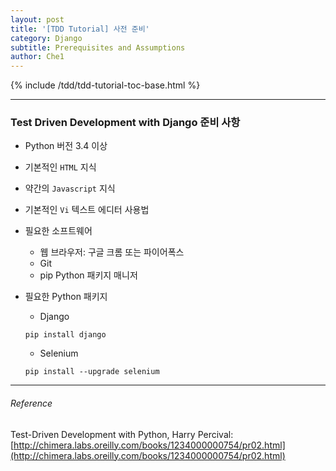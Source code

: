 ```yaml
---
layout: post
title: '[TDD Tutorial] 사전 준비'
category: Django
subtitle: Prerequisites and Assumptions
author: Che1
---
```


{% include /tdd/tdd-tutorial-toc-base.html %}

- - -

### Test Driven Development with Django 준비 사항

- Python 버전 3.4 이상

- 기본적인 `HTML` 지식

- 약간의 `Javascript` 지식

- 기본적인 `Vi` 텍스트 에디터 사용법


- 필요한 소프트웨어
    - 웹 브라우저: 구글 크롬 또는 파이어폭스
    - Git
    - pip Python 패키지 매니저


- 필요한 Python 패키지
    - Django
    ```
    pip install django
    ```

    - Selenium
    ```
    pip install --upgrade selenium
    ```

- - -

###### Reference

Test-Driven Development with Python, Harry Percival: [http://chimera.labs.oreilly.com/books/1234000000754/pr02.html](http://chimera.labs.oreilly.com/books/1234000000754/pr02.html)